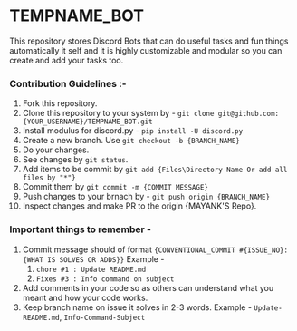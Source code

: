 # TEMPNAME_BOT

This repository stores Discord Bots that can do useful tasks 
and fun things automatically it self and it is highly 
customizable and modular so you can create and add your tasks too.

### Contribution Guidelines :-
 1. Fork this repository.
 2. Clone this repository to your system by -
    `git clone git@github.com:{YOUR_USERNAME}/TEMPNAME_BOT.git`
 3. Install modulus for discord.py - 
        `pip install -U discord.py`
 4. Create a new branch. Use `git checkout -b {BRANCH_NAME}`
 5. Do your changes.
 6. See changes by `git status`.
 7. Add items to be commit by `git add {Files\Directory Name Or add all files by "*"}`
 8. Commit them by `git commit -m {COMMIT MESSAGE}`
 9. Push changes to your brnach by - `git push origin {BRANCH_NAME}`
 10. Inspect changes and make PR to the origin {MAYANK'S Repo}.
    
### Important things to remember - 
 1. Commit message should of format 
    `{CONVENTIONAL_COMMIT #{ISSUE_NO}:{WHAT IS SOLVES OR ADDS}}`
      Example -
      1. `chore #1 : Update README.md`
      2. `Fixes #3 : Info command on subject`
 2. Add comments in your code so as others can understand what you meant
    and how your code works.
 3. Keep branch name on issue it solves in 2-3 words. 
      Example - `Update-README.md`, `Info-Command-Subject`